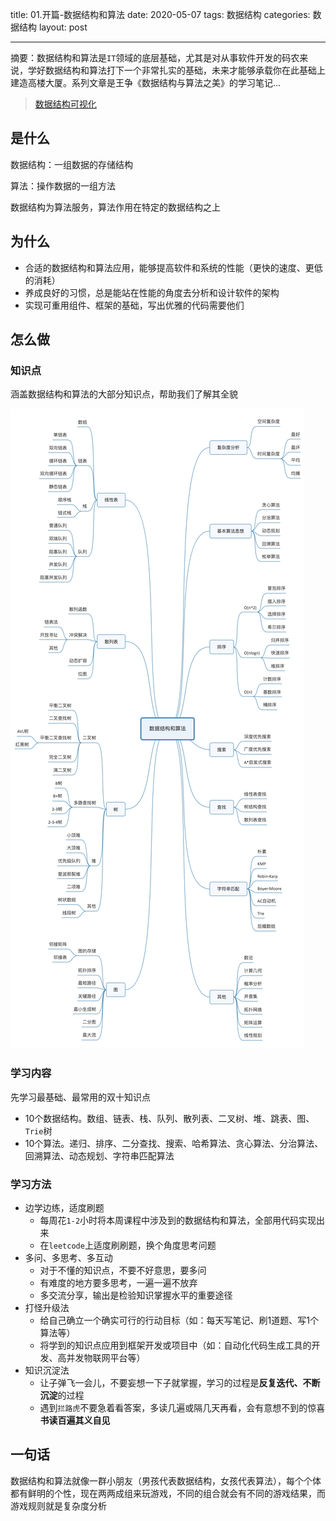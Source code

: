 title: 01.开篇-数据结构和算法
date: 2020-05-07
tags: 数据结构
categories: 数据结构
layout: post

------

摘要：数据结构和算法是`IT`领域的底层基础，尤其是对从事软件开发的码农来说，学好数据结构和算法打下一个非常扎实的基础，未来才能够承载你在此基础上建造高楼大厦。系列文章是王争《数据结构与算法之美》的学习笔记...

<!-- more -->

> [数据结构可视化](https://www.cs.usfca.edu/~galles/visualization/Algorithms.html)

## 是什么

数据结构：一组数据的存储结构

算法：操作数据的一组方法

数据结构为算法服务，算法作用在特定的数据结构之上

## 为什么

- 合适的数据结构和算法应用，能够提高软件和系统的性能（更快的速度、更低的消耗）
- 养成良好的习惯，总是能站在性能的角度去分析和设计软件的架构
- 实现可重用组件、框架的基础，写出优雅的代码需要他们

## 怎么做

### 知识点

涵盖数据结构和算法的大部分知识点，帮助我们了解其全貌

![数据结构和算法知识点](./assets/DataStructuresAndAlgorithms.jpg)

### 学习内容

先学习最基础、最常用的双十知识点

- 10个数据结构。数组、链表、栈、队列、散列表、二叉树、堆、跳表、图、`Trie`树
- 10个算法。递归、排序、二分查找、搜索、哈希算法、贪心算法、分治算法、回溯算法、动态规划、字符串匹配算法

### 学习方法

- 边学边练，适度刷题
  - 每周花`1-2`小时将本周课程中涉及到的数据结构和算法，全部用代码实现出来
  - 在`leetcode`上适度刷刷题，换个角度思考问题
- 多问、多思考、多互动
  - 对于不懂的知识点，不要不好意思，要多问
  - 有难度的地方要多思考，一遍一遍不放弃
  - 多交流分享，输出是检验知识掌握水平的重要途径
- 打怪升级法
  - 给自己确立一个确实可行的行动目标（如：每天写笔记、刷1道题、写1个算法等）
  - 将学到的知识点应用到框架开发或项目中（如：自动化代码生成工具的开发、高并发物联网平台等）
- 知识沉淀法
  - 让子弹飞一会儿，不要妄想一下子就掌握，学习的过程是**反复迭代、不断沉淀**的过程
  - 遇到`拦路虎`不要急着看答案，多读几遍或隔几天再看，会有意想不到的惊喜**书读百遍其义自见**

## 一句话

数据结构和算法就像一群小朋友（男孩代表数据结构，女孩代表算法），每个个体都有鲜明的个性，现在两两成组来玩游戏，不同的组合就会有不同的游戏结果，而游戏规则就是复杂度分析